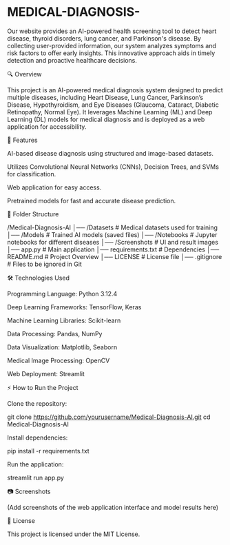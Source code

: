 # MEDICAL-DIAGNOSIS-
Our website provides an AI-powered health screening tool to detect heart disease, thyroid disorders, lung cancer, and Parkinson's disease. By collecting user-provided information, our system analyzes symptoms and risk factors to offer early insights. This innovative approach aids in timely detection and proactive healthcare decisions.

🔍 Overview

This project is an AI-powered medical diagnosis system designed to predict multiple diseases, including Heart Disease, Lung Cancer, Parkinson’s Disease, Hypothyroidism, and Eye Diseases (Glaucoma, Cataract, Diabetic Retinopathy, Normal Eye). It leverages Machine Learning (ML) and Deep Learning (DL) models for medical diagnosis and is deployed as a web application for accessibility.

🚀 Features

AI-based disease diagnosis using structured and image-based datasets.

Utilizes Convolutional Neural Networks (CNNs), Decision Trees, and SVMs for classification.

Web application for easy access.

Pretrained models for fast and accurate disease prediction.

📂 Folder Structure

/Medical-Diagnosis-AI │── /Datasets # Medical datasets used for training │── /Models # Trained AI models (saved files) │── /Notebooks # Jupyter notebooks for different diseases │── /Screenshots # UI and result images │── app.py # Main application │── requirements.txt # Dependencies │── README.md # Project Overview │── LICENSE # License file │── .gitignore # Files to be ignored in Git

🛠 Technologies Used

Programming Language: Python 3.12.4

Deep Learning Frameworks: TensorFlow, Keras

Machine Learning Libraries: Scikit-learn

Data Processing: Pandas, NumPy

Data Visualization: Matplotlib, Seaborn

Medical Image Processing: OpenCV

Web Deployment: Streamlit

⚡ How to Run the Project

Clone the repository:

git clone https://github.com/yourusername/Medical-Diagnosis-AI.git cd Medical-Diagnosis-AI

Install dependencies:

pip install -r requirements.txt

Run the application:

streamlit run app.py

📷 Screenshots

(Add screenshots of the web application interface and model results here)

📜 License

This project is licensed under the MIT License.
